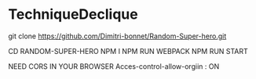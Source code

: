 # TechniqueDeclique
git clone https://github.com/Dimitri-bonnet/Random-Super-hero.git

CD RANDOM-SUPER-HERO
NPM I 
NPM RUN WEBPACK
NPM RUN START

NEED CORS IN YOUR BROWSER
Acces-control-allow-orgiin : ON
